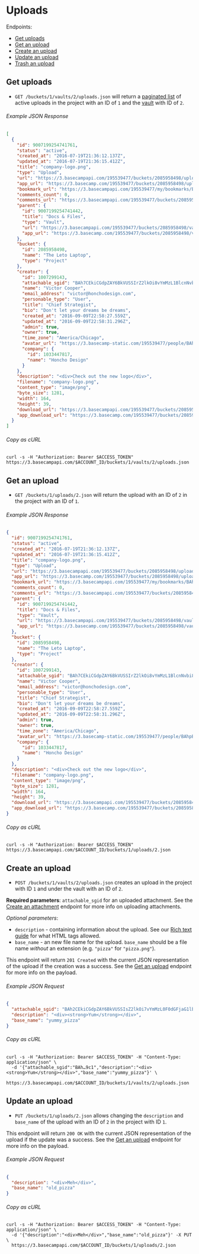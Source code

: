 Uploads
=======

Endpoints:

- [Get uploads](#get-uploads)
- [Get an upload](#get-an-upload)
- [Create an upload](#create-an-upload)
- [Update an upload](#update-an-upload)
- [Trash an upload][trash]

Get uploads
-----------

* `GET /buckets/1/vaults/2/uploads.json` will return a [paginated list][pagination] of active uploads in the project with an ID of `1` and the [vault][vaults] with ID of `2`.

###### Example JSON Response
<!-- START GET /buckets/1/vaults/2/uploads.json -->
```json
[
  {
    "id": 9007199254741761,
    "status": "active",
    "created_at": "2016-07-19T21:36:12.137Z",
    "updated_at": "2016-07-19T21:36:15.412Z",
    "title": "company-logo.png",
    "type": "Upload",
    "url": "https://3.basecampapi.com/195539477/buckets/2085958498/uploads/9007199254741761.json",
    "app_url": "https://3.basecamp.com/195539477/buckets/2085958498/uploads/9007199254741761",
    "bookmark_url": "https://3.basecampapi.com/195539477/my/bookmarks/BAh7CEkiCGdpZAY6BkVUSSIuZ2lkOi8vYmMzL1JlY29yZGluZy8xMDY0MDkxNTM5P2V4cGlyZXNfaW4GOwBUSSIMcHVycG9zZQY7AFRJIg1yZWFkYWJsZQY7AFRJIg9leHBpcmVzX2F0BjsAVDA=--a96c68e0b0a985bd924462ea91fc2ab4d77d320e.json",
    "comments_count": 0,
    "comments_url": "https://3.basecampapi.com/195539477/buckets/2085958498/recordings/9007199254741761/comments.json",
    "parent": {
      "id": 9007199254741442,
      "title": "Docs & Files",
      "type": "Vault",
      "url": "https://3.basecampapi.com/195539477/buckets/2085958498/vaults/9007199254741442.json",
      "app_url": "https://3.basecamp.com/195539477/buckets/2085958498/vaults/9007199254741442"
    },
    "bucket": {
      "id": 2085958498,
      "name": "The Leto Laptop",
      "type": "Project"
    },
    "creator": {
      "id": 1007299143,
      "attachable_sgid": "BAh7CEkiCGdpZAY6BkVUSSIrZ2lkOi8vYmMzL1BlcnNvbi8xMDA3Mjk5MTQzP2V4cGlyZXNfaW4GOwBUSSIMcHVycG9zZQY7AFRJIg9hdHRhY2hhYmxlBjsAVEkiD2V4cGlyZXNfYXQGOwBUMA==--919d2c8b11ff403eefcab9db42dd26846d0c3102",
      "name": "Victor Cooper",
      "email_address": "victor@honchodesign.com",
      "personable_type": "User",
      "title": "Chief Strategist",
      "bio": "Don't let your dreams be dreams",
      "created_at": "2016-09-09T22:58:27.559Z",
      "updated_at": "2016-09-09T22:58:31.296Z",
      "admin": true,
      "owner": true,
      "time_zone": "America/Chicago",
      "avatar_url": "https://3.basecamp-static.com/195539477/people/BAhpBEcqCjw=--c632b967cec296b87363a697a67a87f9cc1e5b45/avatar-64-x4",
      "company": {
        "id": 1033447817,
        "name": "Honcho Design"
      }
    },
    "description": "<div>Check out the new logo</div>",
    "filename": "company-logo.png",
    "content_type": "image/png",
    "byte_size": 1281,
    "width": 164,
    "height": 39,
    "download_url": "https://3.basecampapi.com/195539477/buckets/2085958498/uploads/9007199254741761/download/company-logo.png",
    "app_download_url": "https://3.basecamp.com/195539477/buckets/2085958498/uploads/9007199254741761/download/company-logo.png"
  }
]
```
<!-- END GET /buckets/1/vaults/2/uploads.json -->
###### Copy as cURL

``` shell
curl -s -H "Authorization: Bearer $ACCESS_TOKEN" https://3.basecampapi.com/$ACCOUNT_ID/buckets/1/vaults/2/uploads.json
```

Get an upload
-------------

* `GET /buckets/1/uploads/2.json` will return the upload with an ID of `2` in the project with an ID of `1`.

###### Example JSON Response
<!-- START GET /buckets/1/uploads/2.json -->
```json
{
  "id": 9007199254741761,
  "status": "active",
  "created_at": "2016-07-19T21:36:12.137Z",
  "updated_at": "2016-07-19T21:36:15.412Z",
  "title": "company-logo.png",
  "type": "Upload",
  "url": "https://3.basecampapi.com/195539477/buckets/2085958498/uploads/9007199254741761.json",
  "app_url": "https://3.basecamp.com/195539477/buckets/2085958498/uploads/9007199254741761",
  "bookmark_url": "https://3.basecampapi.com/195539477/my/bookmarks/BAh7CEkiCGdpZAY6BkVUSSIuZ2lkOi8vYmMzL1JlY29yZGluZy8xMDY0MDkxNTM5P2V4cGlyZXNfaW4GOwBUSSIMcHVycG9zZQY7AFRJIg1yZWFkYWJsZQY7AFRJIg9leHBpcmVzX2F0BjsAVDA=--a96c68e0b0a985bd924462ea91fc2ab4d77d320e.json",
  "comments_count": 0,
  "comments_url": "https://3.basecampapi.com/195539477/buckets/2085958498/recordings/9007199254741761/comments.json",
  "parent": {
    "id": 9007199254741442,
    "title": "Docs & Files",
    "type": "Vault",
    "url": "https://3.basecampapi.com/195539477/buckets/2085958498/vaults/9007199254741442.json",
    "app_url": "https://3.basecamp.com/195539477/buckets/2085958498/vaults/9007199254741442"
  },
  "bucket": {
    "id": 2085958498,
    "name": "The Leto Laptop",
    "type": "Project"
  },
  "creator": {
    "id": 1007299143,
    "attachable_sgid": "BAh7CEkiCGdpZAY6BkVUSSIrZ2lkOi8vYmMzL1BlcnNvbi8xMDA3Mjk5MTQzP2V4cGlyZXNfaW4GOwBUSSIMcHVycG9zZQY7AFRJIg9hdHRhY2hhYmxlBjsAVEkiD2V4cGlyZXNfYXQGOwBUMA==--919d2c8b11ff403eefcab9db42dd26846d0c3102",
    "name": "Victor Cooper",
    "email_address": "victor@honchodesign.com",
    "personable_type": "User",
    "title": "Chief Strategist",
    "bio": "Don't let your dreams be dreams",
    "created_at": "2016-09-09T22:58:27.559Z",
    "updated_at": "2016-09-09T22:58:31.296Z",
    "admin": true,
    "owner": true,
    "time_zone": "America/Chicago",
    "avatar_url": "https://3.basecamp-static.com/195539477/people/BAhpBEcqCjw=--c632b967cec296b87363a697a67a87f9cc1e5b45/avatar-64-x4",
    "company": {
      "id": 1033447817,
      "name": "Honcho Design"
    }
  },
  "description": "<div>Check out the new logo</div>",
  "filename": "company-logo.png",
  "content_type": "image/png",
  "byte_size": 1281,
  "width": 164,
  "height": 39,
  "download_url": "https://3.basecampapi.com/195539477/buckets/2085958498/uploads/9007199254741761/download/company-logo.png",
  "app_download_url": "https://3.basecamp.com/195539477/buckets/2085958498/uploads/9007199254741761/download/company-logo.png"
}
```
<!-- END GET /buckets/1/uploads/2.json -->

###### Copy as cURL

``` shell
curl -s -H "Authorization: Bearer $ACCESS_TOKEN" https://3.basecampapi.com/$ACCOUNT_ID/buckets/1/uploads/2.json
```

Create an upload
----------------

* `POST /buckets/1/vaults/2/uploads.json` creates an upload in the project with ID `1` and under the vault with an ID of `2`.

**Required parameters**: `attachable_sgid` for an uploaded attachment. See the [Create an attachment][attachments] endpoint for more info on uploading attachments.

_Optional parameters_:
* `description` - containing information about the upload. See our [Rich text guide][rich] for what HTML tags allowed.
* `base_name` - an new file name for the upload. `base_name` should be a file name *without* an extension (e.g. `"pizza"` for `"pizza.png"`).

This endpoint will return `201 Created` with the current JSON representation of the upload if the creation was a success. See the [Get an upload](#get-an-upload) endpoint for more info on the payload.

###### Example JSON Request

``` json
{
  "attachable_sgid": "BAh2CEkiCGdpZAY6BkVUSSIsZ2lkOi7vYmMzL0F0dGFjaG1lbnQvNzM4NDcyNj9leHBpcmVzX2luBjsAVEkiDHB1cnBvc2UGOwBUSSIPYXR0YWNoYWJsZQY7AFRJIg9leHBpcmVzX2F0BjsAVDA=--13982201abe18044c897e32979c7dccfe8add9c1",
  "description": "<div><strong>Yum</strong></div>",
  "base_name": "yummy_pizza"
}
```

###### Copy as cURL

``` shell
curl -s -H "Authorization: Bearer $ACCESS_TOKEN" -H "Content-Type: application/json" \
  -d '{"attachable_sgid":"BAh…9c1","description":"<div><strong>Yum</strong></div>","base_name":"yummy_pizza"}' \
  https://3.basecampapi.com/$ACCOUNT_ID/buckets/1/vaults/2/uploads.json
```

Update an upload
----------------

* `PUT /buckets/1/uploads/2.json` allows changing the `description` and `base_name` of the upload with an ID of `2` in the project with ID `1`.

This endpoint will return `200 OK` with the current JSON representation of the upload if the update was a success. See the [Get an upload](#get-an-upload) endpoint for more info on the payload.

###### Example JSON Request

``` json
{
  "description": "<div>Meh</div>",
  "base_name": "old_pizza"
}
```

###### Copy as cURL

``` shell
curl -s -H "Authorization: Bearer $ACCESS_TOKEN" -H "Content-Type: application/json" \
  -d '{"description":"<div>Meh</div>","base_name":"old_pizza"}' -X PUT \
  https://3.basecampapi.com/$ACCOUNT_ID/buckets/1/uploads/2.json
```

[pagination]: https://github.com/basecamp/bc3-api/blob/master/README.md#pagination
[attachments]: https://github.com/basecamp/bc3-api/blob/master/sections/attachments.md#create-an-attachment
[trash]: https://github.com/basecamp/bc3-api/blob/master/sections/recordings.md#trash-a-recording
[vaults]: https://github.com/basecamp/bc3-api/blob/master/sections/vaults.md#vaults
[rich]: https://github.com/basecamp/bc3-api/blob/master/sections/rich_text.md
